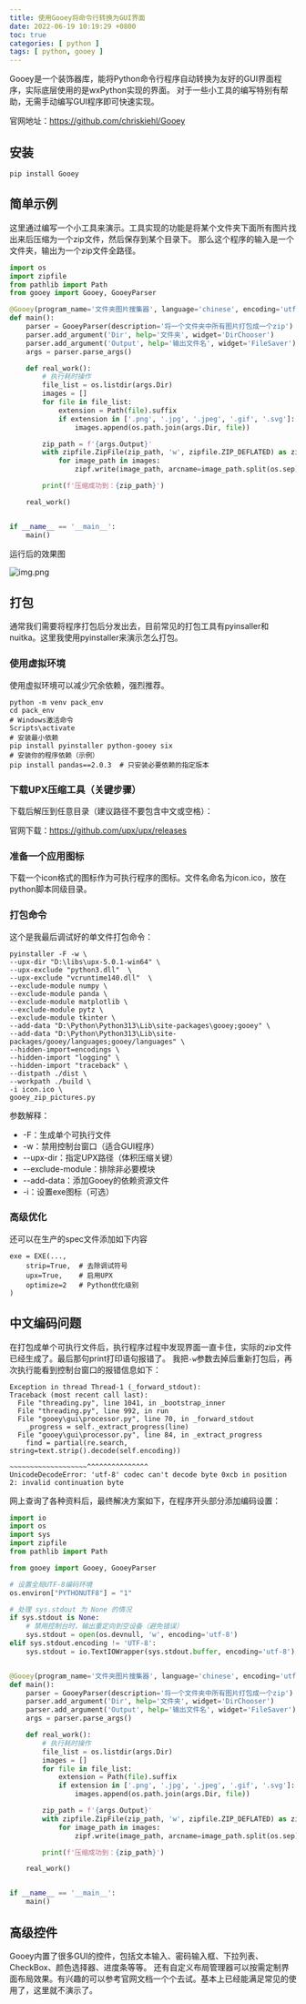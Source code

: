 ```yaml
---
title: 使用Gooey将命令行转换为GUI界面
date: 2022-06-19 10:19:29 +0800
toc: true
categories: [ python ]
tags: [ python, gooey ]
---
```


Gooey是一个装饰器库，能将Python命令行程序自动转换为友好的GUI界面程序，实际底层使用的是wxPython实现的界面。
对于一些小工具的编写特别有帮助，无需手动编写GUI程序即可快速实现。

官网地址：https://github.com/chriskiehl/Gooey

<!--more-->

## 安装
```
pip install Gooey
```

## 简单示例
这里通过编写一个小工具来演示。工具实现的功能是将某个文件夹下面所有图片找出来后压缩为一个zip文件，然后保存到某个目录下。
那么这个程序的输入是一个文件夹，输出为一个zip文件全路径。

```python
import os
import zipfile
from pathlib import Path
from gooey import Gooey, GooeyParser

@Gooey(program_name='文件夹图片搜集器', language='chinese', encoding='utf-8')
def main():
    parser = GooeyParser(description='将一个文件夹中所有图片打包成一个zip')
    parser.add_argument('Dir', help='文件夹', widget='DirChooser')
    parser.add_argument('Output', help='输出文件名', widget='FileSaver')
    args = parser.parse_args()

    def real_work():
        # 执行耗时操作
        file_list = os.listdir(args.Dir)
        images = []
        for file in file_list:
            extension = Path(file).suffix
            if extension in ['.png', '.jpg', '.jpeg', '.gif', '.svg']:
                images.append(os.path.join(args.Dir, file))

        zip_path = f'{args.Output}'
        with zipfile.ZipFile(zip_path, 'w', zipfile.ZIP_DEFLATED) as zipf:
            for image_path in images:
                zipf.write(image_path, arcname=image_path.split(os.sep)[-1])

        print(f'压缩成功到：{zip_path}')

    real_work()


if __name__ == '__main__':
    main()
```

运行后的效果图

![img.png](https://xnstatic-1253397658.file.myqcloud.com/gooey01.png)

## 打包
通常我们需要将程序打包后分发出去，目前常见的打包工具有pyinsaller和nuitka。这里我使用pyinstaller来演示怎么打包。

### 使用虚拟环境

使用虚拟环境可以减少冗余依赖，强烈推荐。
```
python -m venv pack_env
cd pack_env
# Windows激活命令
Scripts\activate
# 安装最小依赖
pip install pyinstaller python-gooey six
# 安装你的程序依赖（示例）
pip install pandas==2.0.3  # 只安装必要依赖的指定版本
```

### 下载UPX压缩工具（关键步骤）

下载后解压到任意目录（建议路径不要包含中文或空格）：

官网下载：https://github.com/upx/upx/releases

### 准备一个应用图标
下载一个icon格式的图标作为可执行程序的图标。文件名命名为icon.ico，放在python脚本同级目录。

### 打包命令
这个是我最后调试好的单文件打包命令：
```
pyinstaller -F -w \
--upx-dir "D:\libs\upx-5.0.1-win64" \
--upx-exclude "python3.dll"  \
--upx-exclude "vcruntime140.dll"  \
--exclude-module numpy \
--exclude-module panda \
--exclude-module matplotlib \
--exclude-module pytz \
--exclude-module tkinter \
--add-data "D:\Python\Python313\Lib\site-packages\gooey;gooey" \
--add-data "D:\Python\Python313\Lib\site-packages/gooey/languages;gooey/languages" \
--hidden-import=encodings \
--hidden-import "logging" \
--hidden-import "traceback" \
--distpath ./dist \
--workpath ./build \
-i icon.ico \
gooey_zip_pictures.py
```

参数解释：

* -F：生成单个可执行文件
* -w：禁用控制台窗口（适合GUI程序）
* --upx-dir：指定UPX路径（体积压缩关键）
* --exclude-module：排除非必要模块
* --add-data：添加Gooey的依赖资源文件
* -i：设置exe图标（可选）

### 高级优化
还可以在生产的spec文件添加如下内容
```
exe = EXE(...,
    strip=True,  # 去除调试符号
    upx=True,    # 启用UPX
    optimize=2   # Python优化级别
)
```

## 中文编码问题
在打包成单个可执行文件后，执行程序过程中发现界面一直卡住，实际的zip文件已经生成了。最后那句print打印语句报错了。
我把`-w`参数去掉后重新打包后，再次执行能看到控制台窗口的报错信息如下：
```
Exception in thread Thread-1 (_forward_stdout):
Traceback (most recent call last):
  File "threading.py", line 1041, in _bootstrap_inner
  File "threading.py", line 992, in run
  File "gooey\gui\processor.py", line 70, in _forward_stdout
    _progress = self._extract_progress(line)
  File "gooey\gui\processor.py", line 84, in _extract_progress
    find = partial(re.search, string=text.strip().decode(self.encoding))
                                     ~~~~~~~~~~~~~~~~~~~^^^^^^^^^^^^^^^
UnicodeDecodeError: 'utf-8' codec can't decode byte 0xcb in position 2: invalid continuation byte
```

网上查询了各种资料后，最终解决方案如下，在程序开头部分添加编码设置：
```python
import io
import os
import sys
import zipfile
from pathlib import Path

from gooey import Gooey, GooeyParser

# 设置全局UTF-8编码环境
os.environ["PYTHONUTF8"] = "1"

# 处理 sys.stdout 为 None 的情况
if sys.stdout is None:
    # 禁用控制台时，输出重定向到空设备（避免错误）
    sys.stdout = open(os.devnull, 'w', encoding='utf-8')
elif sys.stdout.encoding != 'UTF-8':
    sys.stdout = io.TextIOWrapper(sys.stdout.buffer, encoding='utf-8')


@Gooey(program_name='文件夹图片搜集器', language='chinese', encoding='utf-8')
def main():
    parser = GooeyParser(description='将一个文件夹中所有图片打包成一个zip')
    parser.add_argument('Dir', help='文件夹', widget='DirChooser')
    parser.add_argument('Output', help='输出文件名', widget='FileSaver')
    args = parser.parse_args()

    def real_work():
        # 执行耗时操作
        file_list = os.listdir(args.Dir)
        images = []
        for file in file_list:
            extension = Path(file).suffix
            if extension in ['.png', '.jpg', '.jpeg', '.gif', '.svg']:
                images.append(os.path.join(args.Dir, file))

        zip_path = f'{args.Output}'
        with zipfile.ZipFile(zip_path, 'w', zipfile.ZIP_DEFLATED) as zipf:
            for image_path in images:
                zipf.write(image_path, arcname=image_path.split(os.sep)[-1])

        print(f'压缩成功到：{zip_path}')

    real_work()


if __name__ == '__main__':
    main()

```

## 高级控件
Gooey内置了很多GUI的控件，包括文本输入、密码输入框、下拉列表、CheckBox、颜色选择器、进度条等等。
还有自定义布局管理器可以按需定制界面布局效果。有兴趣的可以参考官网文档一个个去试。基本上已经能满足常见的使用了，这里就不演示了。

